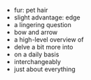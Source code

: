 * fur: pet hair
* slight advantage: edge
* a lingering question
* bow and arrow
* a high-level overview of
* delve a bit more into
* on a daily basis
* interchangeably
* just about everything
